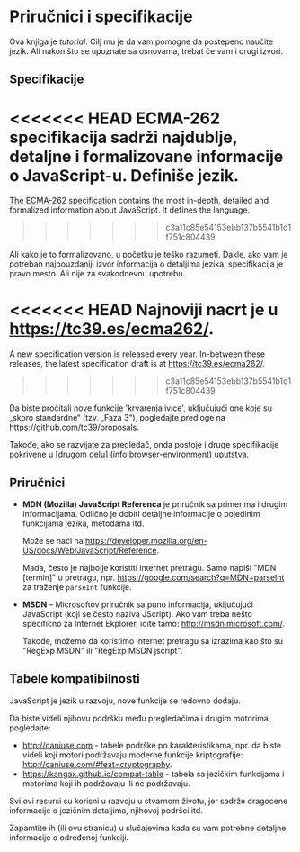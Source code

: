 
# Priručnici i specifikacije

Ova knjiga je *tutorial*. Cilj mu je da vam pomogne da postepeno naučite jezik. Ali nakon što se upoznate sa osnovama, trebat će vam i drugi izvori.

## Specifikacije

<<<<<<< HEAD
**ECMA-262 specifikacija** sadrži najdublje, detaljne i formalizovane informacije o JavaScript-u. Definiše jezik.
=======
[The ECMA-262 specification](https://www.ecma-international.org/publications/standards/Ecma-262.htm) contains the most in-depth, detailed and formalized information about JavaScript. It defines the language.
>>>>>>> c3a11c85e54153ebb137b5541b1d1f751c804439

Ali kako je to formalizovano, u početku je teško razumeti. Dakle, ako vam je potreban najpouzdaniji izvor informacija o detaljima jezika, specifikacija je pravo mesto. Ali nije za svakodnevnu upotrebu.

<<<<<<< HEAD
Najnoviji nacrt je u <https://tc39.es/ecma262/>.
=======
A new specification version is released every year. In-between these releases, the latest specification draft is at <https://tc39.es/ecma262/>.
>>>>>>> c3a11c85e54153ebb137b5541b1d1f751c804439

Da biste pročitali nove funkcije 'krvarenja ivice', uključujući one koje su „skoro standardne“ (tzv. „Faza 3“), pogledajte predloge na <https://github.com/tc39/proposals>.

Takođe, ako se razvijate za pregledač, onda postoje i druge specifikacije pokrivene u [drugom delu] (info:browser-environment) uputstva.

## Priručnici

- **MDN (Mozilla) JavaScript Referenca** je priručnik sa primerima i drugim informacijama. Odlično je dobiti detaljne informacije o pojedinim funkcijama jezika, metodama itd.

    Može se naći na <https://developer.mozilla.org/en-US/docs/Web/JavaScript/Reference>.

    Mada, često je najbolje koristiti internet pretragu. Samo napiši "MDN [termin]" u pretragu, npr. <https://google.com/search?q=MDN+parseInt> za traženje `parseInt` funkcije.


- **MSDN** – Microsoftov priručnik sa puno informacija, uključujući JavaScript (koji se često naziva JScript). Ako vam treba nešto specifično za Internet Ekplorer, idite tamo: <http://msdn.microsoft.com/>.

    Takođe, možemo da koristimo internet pretragu sa izrazima kao što su "RegExp MSDN" ili "RegExp MSDN jscript".

## Tabele kompatibilnosti

JavaScript je jezik u razvoju, nove funkcije se redovno dodaju.

Da biste videli njihovu podršku među pregledačima i drugim motorima, pogledajte:

- <http://caniuse.com> - tabele podrške po karakteristikama, npr. da biste videli koji motori podržavaju moderne funkcije kriptografije: <http://caniuse.com/#feat=cryptography>.
- <https://kangax.github.io/compat-table> - tabela sa jezičkim funkcijama i motorima koji ih podržavaju ili ne podržavaju.

Svi ovi resursi su korisni u razvoju u stvarnom životu, jer sadrže dragocene informacije o jezičnim detaljima, njihovoj podršci itd.

Zapamtite ih (ili ovu stranicu) u slučajevima kada su vam potrebne detaljne informacije o određenoj funkciji.
